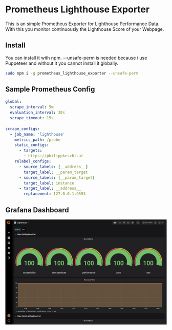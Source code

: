 # Prometheus Lighthouse Exporter

This is an simple Prometheus Exporter for Lighthouse Performance Data. With this you monitor continuously the Lighthouse Score of your Webpage.

## Install
You can install it with npm. --unsafe-perm is needed because i use Puppeteer and without it you cannot install it globally.
```bash
sudo npm i -g prometheus_lighthouse_exporter --unsafe-perm
```

## Sample Prometheus Config
```yaml
global:
  scrape_interval: 5m
  evaluation_interval: 30s
  scrape_timeout: 15s

scrape_configs:
  - job_name: 'lighthouse'
    metrics_path: /probe
    static_configs:
      - targets:
        - https://philippkeschl.at
    relabel_configs:
      - source_labels: [__address__]
        target_label: __param_target
      - source_labels: [__param_target]
        target_label: instance
      - target_label: __address__
        replacement: 127.0.0.1:9593
```

## Grafana Dashboard

![](assets/grafana-dashboard.png)